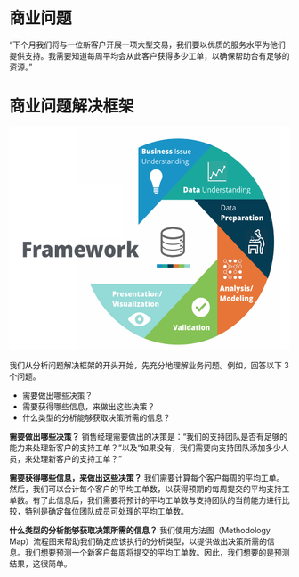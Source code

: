 # 商业问题
“下个月我们将与一位新客户开展一项大型交易，我们要以优质的服务水平为他们提供支持。我需要知道每周平均会从此客户获得多少工单，以确保帮助台有足够的资源。”

# 商业问题解决框架
<img src="https://github.com/JayFrank/ContinuousLearning/blob/master/Udacity-Business%20Data%20Analysis%20Nanodegree/7.%20%E5%BF%85%E4%BF%AE%E8%AF%BE%E7%A8%8B%20-%20%E7%94%A8%E6%95%B0%E6%8D%AE%E5%88%86%E6%9E%90%E8%A7%A3%E5%86%B3%E5%95%86%E4%B8%9A%E9%97%AE%E9%A2%98/Lesson3-%E7%BA%BF%E6%80%A7%E5%9B%9E%E5%BD%92/Framework.png"  height="400">

我们从分析问题解决框架的开头开始，先充分地理解业务问题。例如，回答以下 3 个问题。
* 需要做出哪些决策？
* 需要获得哪些信息，来做出这些决策？
* 什么类型的分析能够获取决策所需的信息？

**需要做出哪些决策？**
销售经理需要做出的决策是：“我们的支持团队是否有足够的能力来处理新客户的支持工单？”以及“如果没有，我们需要向支持团队添加多少人员，来处理新客户的支持工单？”

**需要获得哪些信息，来做出这些决策？**
我们需要计算每个客户每周的平均工单。然后，我们可以合计每个客户的平均工单数，以获得预期的每周提交的平均支持工单数。有了此信息后，我们需要将预计的平均工单数与支持团队的当前能力进行比较，特别是确定每位团队成员可处理的平均工单数。

**什么类型的分析能够获取决策所需的信息？**
我们使用方法图（Methodology Map）流程图来帮助我们确定应该执行的分析类型，以提供做出决策所需的信息。我们想要预测一个新客户每周将提交的平均工单数。因此，我们想要的是预测结果，这很简单。
